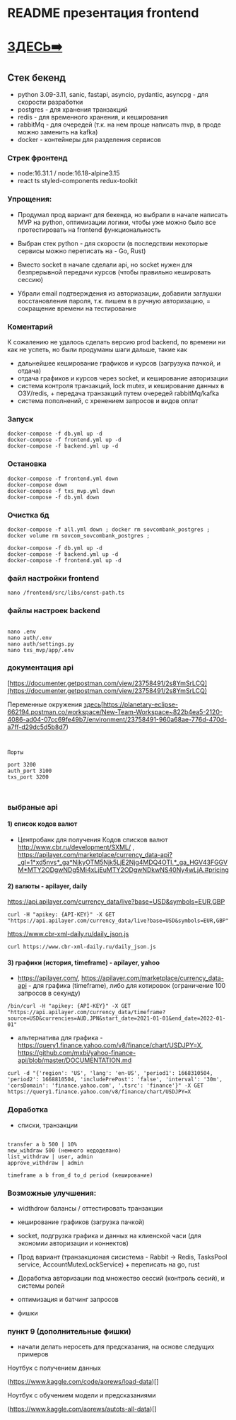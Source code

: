 # README презентация frontend 

# [ ЗДЕСЬ➡️ ](https://gitlab.com/hellohackatons/sovcombank_hakaton2022/-/merge_requests/new?merge_request[source_branch]=hellohackatons-main-patch-17269&merge_request[target_branch]=main&nav_source=webide)

## Стек бекенд

- python 3.09-3.11, sanic, fastapi, asyncio, pydantic, asyncpg - для скорости разработки
- postgres - для хранения транзакций
- redis - для временного хранения, и кеширования
- rabbitMq - для очередей (т.к. на нем проще написать mvp, в проде можно заменить на kafka)
- docker - контейнеры для разделения сервисов

### Стрек фронтенд

- node:16.31.1 / node:16.18-alpine3.15
- react ts styled-components redux-toolkit

### Упрощения:

- Продумал прод вариант для бекенда, но выбрали в начале написать MVP на python, оптимизации логики, чтобы уже можно было все протестировать на frontend функциональность

- Выбран стек python - для скорости (в последствии некоторые сервисы можно переписать на - Go, Rust)

- Вместо socket в начале сделали api, но socket нужен для безпрерывной передачи курсов (чтобы правильно кешировать сессию)

- Убрали email подтверждения из авториазации, добавили заглушки восстановления пароля, т.к. пишем в в ручную авторизацию, = сокращение времени на тестирование

### Коментарий

К сожалению не удалось сделать версию prod backend, по времени ни как не успеть, но были продуманы шаги дальше, такие как

- дальнейшее кеширование графиков и курсов (загрузука пачкой, и отдача)
- отдача графиков и курсов через socket, и кеширование авторизации
- система контроля транзакций, lock mutex, и кеширование данных в ОЗУ/redis, + передача транзакций путем очередей rabbitMq/kafka
- система пополнений, с хренением запросов и видов оплат


### Запуск

```
docker-compose -f db.yml up -d
docker-compose -f frontend.yml up -d
docker-compose -f backend.yml up -d
```

### Остановка

```
docker-compose -f frontend.yml down
docker-compose down
docker-compose -f txs_mvp.yml down
docker-compose -f db.yml down

```

### Очистка бд


```
docker-compose -f all.yml down ; docker rm sovcombank_postgres ; docker volume rm sovcom_sovcombank_postgres ; 

docker-compose -f db.yml up -d
docker-compose -f backend.yml up -d
docker-compose -f frontend.yml up -d
```


### файл настройки frontend

```
nano /frontend/src/libs/const-path.ts
```

### файлы настроек backend
```

nano .env
nano auth/.env
nano auth/settings.py
nano txs_mvp/app/.env

```

### документация api

[https://documenter.getpostman.com/view/23758491/2s8YmSrLCQ](https://documenter.getpostman.com/view/23758491/2s8YmSrLCQ)

Переменные окружения
[здесь](https://planetary-eclipse-662194.postman.co/workspace/New-Team-Workspace~822b4ea5-2120-4086-ad04-07cc69fe49b7/environment/23758491-960a68ae-776d-470d-a7ff-d29dc5d5b8d7)[https://planetary-eclipse-662194.postman.co/workspace/New-Team-Workspace~822b4ea5-2120-4086-ad04-07cc69fe49b7/environment/23758491-960a68ae-776d-470d-a7ff-d29dc5d5b8d7)

```


Порты

port 3200
auth_port 3100
txs_port 3200



```

### выбраные api

#### 1) список кодов валют

- Центробанк для получения Кодов списков валют http://www.cbr.ru/development/SXML/ , https://apilayer.com/marketplace/currency_data-api?_gl=1*xd5nvs*_ga*NjkyOTM5Njk5LjE2Njg4MDQ4OTI.*_ga_HGV43FGGVM*MTY2ODgwNDg5Mi4xLjEuMTY2ODgwNDkwNS40Ny4wLjA.#pricing

#### 2) валюты - apilayer, daily

https://api.apilayer.com/currency_data/live?base=USD&symbols=EUR,GBP

```
curl -H "apikey: {API-KEY}" -X GET "https://api.apilayer.com/currency_data/live?base=USD&symbols=EUR,GBP"
```

https://www.cbr-xml-daily.ru/daily_json.js

```
curl https://www.cbr-xml-daily.ru/daily_json.js
```


#### 3) графики (история, timeframe) - apilayer, yahoo

- https://apilayer.com/, https://apilayer.com/marketplace/currency_data-api - для графика (timeframe), либо для котировок (ограничение 100 запросов в секунду)

```
/bin/curl -H "apikey: {API-KEY}" -X GET "https://api.apilayer.com/currency_data/timeframe?source=USD&currencies=AUD,JPN&start_date=2021-01-01&end_date=2022-01-01"
```

- альтернатива для графика -  https://query1.finance.yahoo.com/v8/finance/chart/USDJPY=X, https://github.com/mxbi/yahoo-finance-api/blob/master/DOCUMENTATION.md

```
curl -d "{'region': 'US', 'lang': 'en-US', 'period1': 1668310504, 'period2': 1668810504, 'includePrePost': 'false', 'interval': '30m', 'corsDomain': 'finance.yahoo.com', '.tsrc': 'finance'}" -X GET https://query1.finance.yahoo.com/v8/finance/chart/USDJPY=X
```





### Доработка

- списки, транзакции

```

transfer a b 500 | 10%
new_wihdraw 500 (немного недоделано)
list_withdraw | user, admin
approve_withdraw | admin

timeframe a b from_d to_d period (кеширование)
```

### Возможные улучшения:

- widthdrow балансы / оттестировать транзакции

- кеширование графиков (загрузка пачкой)

- socket, подгрузка графика и данных на клиенской часи (для экономии авторизации и коннектов)

- Прод вариант (транзакционая сисистема - Rabbit -> Redis, TasksPool service, AccountMutexLockService) + переписать на go, rust

- Доработка авторизации под множество сессий (контроль сесий), и системы ролей

- оптимизация и батчинг запросов

- фишки

### пункт 9 (дополнительные фишки)

- начали делать неросеть для предсказания, на основе следущих примеров

Ноутбук с получением данных

(https://www.kaggle.com/code/aorews/load-data)[]

Ноутбук с обучением модели и предсказаниями

(https://www.kaggle.com/aorews/autots-all-data)[]


